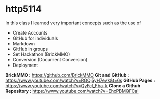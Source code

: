 # http5114
In this class I learned very important concepts such as the use of

- Create Accounts
- GitHub for individuals
- Markdown
- GitHub in groups
- Set Hackathon (BrickMMO)
- Conversion (Document Conversion)
- Deployment

**BrickMMO :** https://github.com/BrickMMO
**Git and GitHub :** https://www.youtube.com/watch?v=RGOj5yH7evk&t=6s
**GitHub Pages :** https://www.youtube.com/watch?v=QyFcl_Fba-k
**Clone a Github Repository :** https://www.youtube.com/watch?v=EhxPBMQFCaI
